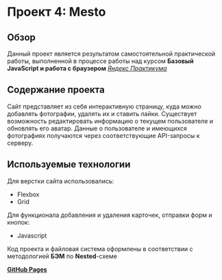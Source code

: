# Проект 4: Mesto

## Обзор

Данный проект является результатом самостоятельной практической работы, выполненной в процессе работы над курсом **Базовый JavaScript и работа с браузером** _[Яндекс Практикума](https://praktikum.yandex.ru/)_

## Содержание проекта

Сайт представляет из себя интерактивную страницу, куда можно добавлять фотографии, удалять их и ставить лайки. Существует возможность редактировать информацию о текущем пользователе и обновлять его аватар. Данные о пользователе и имеющихся фотографиях получаются через соответствующие API-запросы к серверу.

## Используемые технологии

Для верстки сайта использовались:

- Flexbox
- Grid

Для функционала добавления и удаления карточек, отправки форм и кнопок:

- Javascript

Код проекта и файловая система оформлены в соответствии с методологией **БЭМ** по **Nested**-схеме

**[GitHub Pages](https://berezinkonstantin.github.io/mesto/)**
